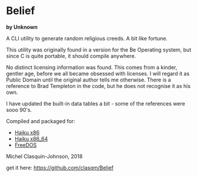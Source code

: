# Belief
**by Unknown**

A CLI utility to generate random religious creeds. A bit like fortune.

This utility was originally found in a version for the Be Operating system, but since C is quite portable, it should compile anywhere.

No distinct licensing information was found. This comes from a kinder, gentler age, before we all became obsessed with licenses. I will regard it as Public Domain until the original author tells me otherwise. There is a reference to Brad Templeton in the code, but he does not recognise it as his own.

I have updated the built-in data tables a bit - some of the references were sooo 90's.

Compiled and packaged for:

+ [Haiku x86](./belief-1.1-1-x86_gcc2.hpkg)
+ [Haiku x86_64](belief_64-1.0-2-x86_64.hpkg)
+ [FreeDOS](https://clasqm.github.io/freedos-repo/zip/belief.zip)

Michel Clasquin-Johnson, 2018

get it here: https://github.com/clasqm/Belief

